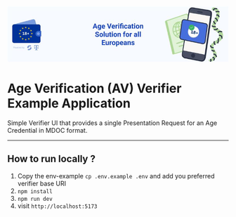 ![Proof of age attestations for all Europeans - An age verification solution for EU citizens and residents](./docs/media/top-banner-av.png)

# Age Verification (AV) Verifier Example Application

Simple Verifier UI that provides a single Presentation Request for an Age Credential in MDOC format.

----

## How to run locally ?

1. Copy the env-example `cp .env.example .env` and add you preferred verifier base URI
2. `npm install`
3. `npm run dev`
4. visit `http://localhost:5173`
